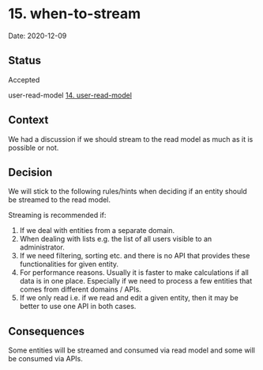 # 15. when-to-stream

Date: 2020-12-09

## Status

Accepted

user-read-model [14. user-read-model](0014-user-read-model.md)

## Context

We had a discussion if we should stream to the read model as much as it is possible or not.

## Decision

We will stick to the following rules/hints when deciding if an entity should be streamed to the read model.

Streaming is recommended if:

1. If we deal with entities from a separate domain.
1. When dealing with lists e.g. the list of all users visible to an administrator.
1. If we need filtering, sorting etc. and there is no API that provides these functionalities for given entity.
4. For performance reasons. Usually it is faster to make calculations if all data is in one place. Especially if we need to process a few entities that comes from different domains / APIs.
5. If we only read i.e. if we read and edit a given entity, then it may be better to use one API in both cases.

## Consequences

Some entities will be streamed and consumed via read model and some will be consumed via APIs.
